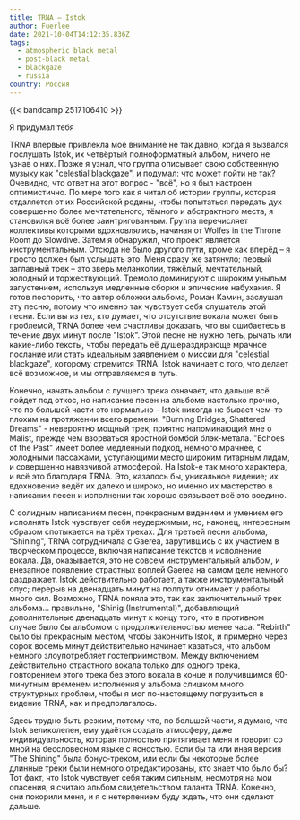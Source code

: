 ```yaml
---
title: TRNA — Istok
author: Fuerlee
date: 2021-10-04T14:12:35.836Z
tags:
  - atmospheric black metal
  - post-black metal
  - blackgaze
  - russia
country: Россия
---
```

{{< bandcamp 2517106410 >}}

Я придумал тебя

TRNA впервые привлекла моë внимание не так давно, когда я вызвался послушать Istok, их четвëртый полноформатный альбом, ничего не узнав о них. Позже я узнал, что группа описывает свою собственную музыку как "celestial blackgaze", и подумал: что может пойти не так? Очевидно, что ответ на этот вопрос - "всë", но я был настроен оптимистично. По мере того как я читал об истории группы, которая отдаляется от их Российской родины, чтобы попытаться передать дух совершенно более мечтательного, тëмного и абстрактного места, я становился всë более заинтригованным. Группа перечисляет коллективы которыми вдохновлялись, начиная от Wolfes in the Throne Room до Slowdive. Затем я обнаружил, что проект является инструментальным. Отсюда не было другого пути, кроме как вперëд – я просто должен был услышать это.
Меня сразу же затянуло; первый заглавный трек – это зверь меланхолии, тяжëлый, мечтательный, холодный и торжествующий. Тремоло доминируют с широким унылым запустением, используя медленные сборки и эпические набухания. Я готов поспорить, что автор обложки альбома, Роман Камин, заслушал эту песню, потому что именно так чувствует себя слушатель этой песни. Если вы из тех, кто думает, что отсутствие вокала может быть проблемой, TRNA более чем счастливы доказать, что вы ошибаетесь в течение двух минут после "Istok". Этой песне не нужно петь, рычать или какие-либо тексты, чтобы передать еë душераздирающе мрачное послание или стать идеальным заявлением о миссии для "celestial blackgaze",  которому стремится TRNA. Istok начинает с того, что делает всë возможное, и мы отправляемся в путь.

Конечно, начать альбом с лучшего трека означает, что дальше всё пойдет под откос, но написание песен на альбоме настолько прочно, что по большей части это нормально – Istok никогда не бывает чем-то плохим на протяжении всего времени. "Burning Bridges, Shattered Dreams" - невероятно мощный трек, приятно напоминающий мне о Malist, прежде чем взорваться яростной бомбой блэк-метала. "Echoes of the Past" имеет более медленный подход, немного мрачнее, с холодными пассажами, уступающими место широким гитарным лидам, и совершенно навязчивой атмосферой. На Istok-е так много характера, и всë это благодаря TRNA. Это, казалось бы, уникальное видение; их вдохновение ведëт их далеко и широко, но именно их мастерство в написании песен и исполнении так хорошо связывает всё это воедино.

С солидным написанием песен, прекрасным видением и умением его исполнять Istok чувствует себя неудержимым, но, наконец, интересным образом спотыкается на трёх треках. Для третьей песни альбома, "Shining", TRNA сотрудничала с Gaerea, зарутившись с их участием в творческом процессе, включая написание текстов и исполнение вокала. Да, оказывается, это не совсем инструментальный альбом, и внезапное появление страстных воплей Gaerea на самом деле немного раздражает. Istok действительно работает, а также инструментальный опус; перерыв на двенадцать минут на полпути отнимает у работы много сил. Возможно, TRNA поняла это, так как заключительный трек альбома... правильно, "Shinig (Instrumental)", добавляющий дополнительные двенадцать минут к концу того, что в противном случае было бы альбомом с продолжительностью менее часа. "Rebirth" было бы прекрасным местом, чтобы закончить Istok, и примерно через сорок восемь минут действительно начинает казаться, что альбом немного злоупотребляет гостеприимством. Между включением действительно страстного вокала только для одного трека, повторением этого трека без этого вокала в конце и получившимся 60-минутным временем исполнения у альбома слишком много структурных проблем, чтобы я мог по-настоящему погрузиться в видение TRNA, как и предполагалось.

Здесь трудно быть резким, потому что, по большей части, я думаю, что Istok великолепен, ему удаётся создать атмосферу, даже индивидуальность, которая полностью притягивает меня и говорит со мной на бессловесном языке с ясностью. Если бы та или иная версия "The Shining" была бонус-треком, или если бы некоторые более длинные треки были немного отредактированы, кто знает что было бы? Тот факт, что Istok чувствует себя таким сильным, несмотря на мои опасения, я считаю альбом свидетельством таланта TRNA. Конечно, они покорили меня, и я с нетерпением буду ждать, что они сделают дальше.